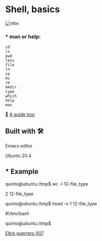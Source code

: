 # Shell, basics


![rtfm](https://user-images.githubusercontent.com/85587286/160321598-b149394f-c0c6-48ba-97ee-8d08d2f94ee1.png)

### * man or help:

    cd
    ls
    pwd
    less
    file
    ln
    cp
    mv
    rm
    mkdir
    type
    which
    help
    man
    
🚀  [A guide tour](http://linuxcommand.org/lc3_lts0040.php)


## Built with 🛠️

Emacs editor

Ubuntu 20.4
  
## * Example

quinto@ubuntu:/tmp$ wc -l 12-file_type

2 12-file_type

quinto@ubuntu:/tmp$ head -n 1 12-file_type 

#!/bin/bash

quinto@ubuntu:/tmp$

[Elkin guerrero 007](https://github.com/elkinguerrero007)

